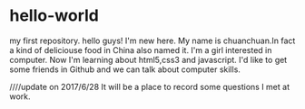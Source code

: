 # hello-world
my first repository.
hello guys!
I'm new here. My name is chuanchuan.In fact a kind of deliciouse food in China also named it. 
I'm a girl interested in computer. Now I'm learning about html5,css3 and javascript.
I'd like to get some friends in Github and we can talk about computer skills.

////update on 2017/6/28
It will be a place to record some questions I met at work.

